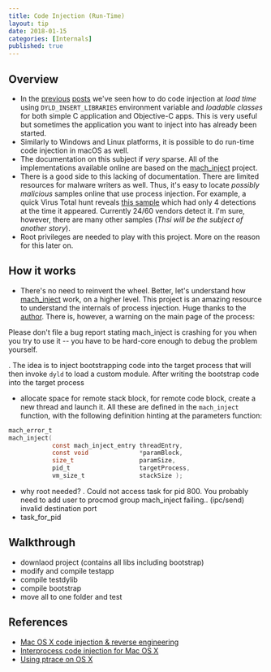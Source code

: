```yaml
---
title: Code Injection (Run-Time)
layout: tip
date: 2018-01-15
categories: [Internals]
published: true
---
```


## Overview
* In the [previous](http://craftware.xyz/tips/Function-interposing.html) [posts](http://craftware.xyz/tips/Load-time-code-injection.html) we've seen how to do code injection at *load time* using ```DYLD_INSERT_LIBRARIES``` environment variable and *loadable classes* for both simple C application and Objective-C apps. This is very useful but sometimes the application you want to inject into has already been started. 
* Similarly to Windows and Linux platforms, it is possible to do run-time code injection in macOS as well. 
* The documentation on this subject if *very* sparse. All of the implementations available online are based on the [mach_inject](https://github.com/rentzsch/mach_inject) project.
* There is a good side to this lacking of documentation. There are limited resources for malware writers as well. Thus, it's easy to locate *possibly malicious* samples online that use process injection. For example, a quick Virus Total hunt reveals [this sample](https://www.virustotal.com/intelligence/search/?query=b00d55dbf45387e81d5d28adc4829e639740eda1) which had only 4 detections at the time it appeared. Currently 24/60 vendors detect it. I'm sure, however, there are many other samples (*Thsi will be the subject of another story*).
* Root privileges are needed to play with this project. More on the reason for this later on.

## How it works
* There's no need to reinvent the wheel. Better, let's understand how [mach_inject](https://github.com/rentzsch/mach_inject) work, on a higher level. This project is an amazing resource to understand the internals of process injection. Huge thanks to the [author](https://github.com/rentzsch). There is, however, a warning on the main page of the process:

<div class="box-warning">
Please don't file a bug report stating mach_inject is crashing for you when you try to use it -- you have to be hard-core enough to debug the problem yourself.
</div>

. The idea is to inject bootstrapping code into the target process that will then invoke ```dyld``` to load a custom module. After writing the bootstrap code into the target process

- allocate space for remote stack block, for remote code block, create a new thread and launch it. All these are defined in the ```mach_inject``` function, with the following definition hinting at the parameters function:

```c
mach_error_t
mach_inject(
            const mach_inject_entry	threadEntry,
            const void				*paramBlock,
            size_t					paramSize,
            pid_t					targetProcess,
            vm_size_t				stackSize );
```


* why root needed?
. Could not access task for pid 800. You probably need to add user to procmod group
mach_inject failing.. (ipc/send) invalid destination port
* task_for_pid

## Walkthrough

* downlaod project (contains all libs including bootstrap)
* modify and compile testapp
* compile testdylib
* compile bootstrap
* move all to one folder and test


## References
* <a href="http://stanleycen.com/blog/2013/mac-osx-code-injection/" target="_blank">Mac OS X code injection & reverse engineering</a>
* <a href="https://github.com/rentzsch/mach_inject" target="_blank">Interprocess code injection for Mac OS X</a>
* <a href="https://www.spaceflint.com/?p=150" target="_blank">Using ptrace on OS X</a>
